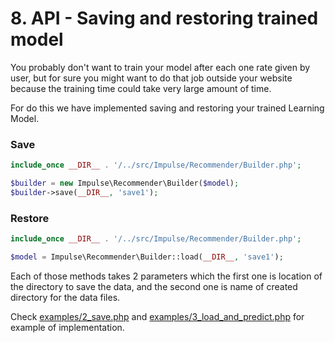 # 8. API - Saving and restoring trained model

You probably don't want to train your model after each one rate given by user, but for sure you might want
to do that job outside your website because the training time could take very large amount of time.

For do this we have implemented saving and restoring your trained Learning Model.

### Save

```php
include_once __DIR__ . '/../src/Impulse/Recommender/Builder.php';

$builder = new Impulse\Recommender\Builder($model);
$builder->save(__DIR__, 'save1');
```

### Restore

```php
include_once __DIR__ . '/../src/Impulse/Recommender/Builder.php';

$model = Impulse\Recommender\Builder::load(__DIR__, 'save1');
```

Each of those methods takes 2 parameters which the first one is location of the directory to save the data,
and the second one is name of created directory for the data files.

Check [examples/2_save.php](examples/2_save.php) and 
[examples/3_load_and_predict.php](examples/3_load_and_predict.php) for example of implementation.